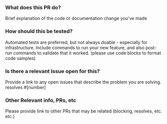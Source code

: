 <!-- markdownlint-disable MD041 -->
### What does this PR do?

Brief explanation of the code or documentation change you've made

### How should this be tested?

Automated tests are preferred, but not always doable - especially for infrastructure.
Include commands to run your new feature, and also post-run commands to validate that it worked. (please use code blocks to format code samples)

### Is there a relevant Issue open for this?

Provide a link to any open issues that describe the problem you are solving.
resolves #[number]

### Other Relevant info, PRs, etc

Please provide link to other PRs that may be related (blocking, resolves, etc. etc.)
